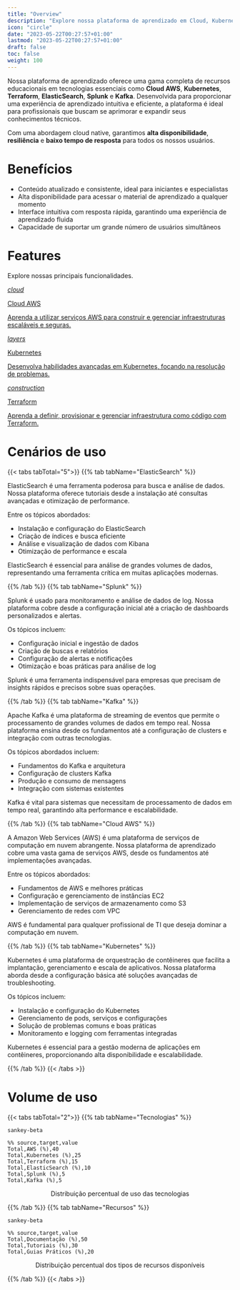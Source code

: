 ```yaml
---
title: "Overview"
description: "Explore nossa plataforma de aprendizado em Cloud, Kubernetes, Terraform, ElasticSearch, Splunk e Kafka"
icon: "circle"
date: "2023-05-22T00:27:57+01:00"
lastmod: "2023-05-22T00:27:57+01:00"
draft: false
toc: false
weight: 100
---
```


Nossa plataforma de aprendizado oferece uma gama completa de recursos educacionais em tecnologias essenciais como **Cloud AWS**, **Kubernetes**, **Terraform**, **ElasticSearch**, **Splunk** e **Kafka**. Desenvolvida para proporcionar uma experiência de aprendizado intuitiva e eficiente, a plataforma é ideal para profissionais que buscam se aprimorar e expandir seus conhecimentos técnicos.

Com uma abordagem cloud native, garantimos **alta disponibilidade**, **resiliência** e **baixo tempo de resposta** para todos os nossos usuários.

# Benefícios

- Conteúdo atualizado e consistente, ideal para iniciantes e especialistas
- Alta disponibilidade para acessar o material de aprendizado a qualquer momento
- Interface intuitiva com resposta rápida, garantindo uma experiência de aprendizado fluida
- Capacidade de suportar um grande número de usuários simultâneos

# Features

Explore nossas principais funcionalidades.

<div class="row flex-xl-wrap pb-4">

<div id="list-item" class="col-md-4 col-12 py-2">
  <a class="text-decoration-none text-reset" href="../features/cloud-aws/">
  <div class="card h-100 features feature-full-bg rounded p-4 position-relative overflow-hidden border-1">
      <span class="h1 icon-color">
        <i class="material-icons align-middle">cloud</i>
      </span>
      <div class="card-body p-0 content">
        <p class="fs-5 fw-semibold card-title mb-1">Cloud AWS</p>
        <p class="para card-text mb-0">Aprenda a utilizar serviços AWS para construir e gerenciar infraestruturas escaláveis e seguras.</p>
      </div>
    </div>
  </a>
</div>

<div id="list-item" class="col-md-4 col-12 py-2">
  <a class="text-decoration-none text-reset" href="../features/kubernetes/">
    <div class="card h-100 features feature-full-bg rounded p-4 position-relative overflow-hidden border-1">
      <span class="h1 icon-color">
        <i class="material-icons align-middle">layers</i>
      </span>
      <div class="card-body p-0 content">
        <p class="fs-5 fw-semibold card-title mb-1">Kubernetes</p>
        <p class="para card-text mb-0">Desenvolva habilidades avançadas em Kubernetes, focando na resolução de problemas.</p>
      </div>
    </div>
  </a>
</div>

<div id="list-item" class="col-md-4 col-12 py-2">
  <a class="text-decoration-none text-reset" href="../features/terraform/">
    <div class="card h-100 features feature-full-bg rounded p-4 position-relative overflow-hidden border-1">
      <span class="h1 icon-color">
        <i class="material-icons align-middle">construction</i>
      </span>
      <div class="card-body p-0 content">
        <p class="fs-5 fw-semibold card-title mb-1">Terraform</p>
        <p class="para card-text mb-0">Aprenda a definir, provisionar e gerenciar infraestrutura como código com Terraform.</p>
      </div>
    </div>
  </a>
</div>
</div>

# Cenários de uso
{{< tabs tabTotal="5">}}
{{% tab tabName="ElasticSearch" %}}

ElasticSearch é uma ferramenta poderosa para busca e análise de dados. Nossa plataforma oferece tutoriais desde a instalação até consultas avançadas e otimização de performance.

Entre os tópicos abordados:
- Instalação e configuração do ElasticSearch
- Criação de índices e busca eficiente
- Análise e visualização de dados com Kibana
- Otimização de performance e escala

ElasticSearch é essencial para análise de grandes volumes de dados, representando uma ferramenta crítica em muitas aplicações modernas.

{{% /tab %}}
{{% tab tabName="Splunk" %}}

Splunk é usado para monitoramento e análise de dados de log. Nossa plataforma cobre desde a configuração inicial até a criação de dashboards personalizados e alertas.

Os tópicos incluem:
- Configuração inicial e ingestão de dados
- Criação de buscas e relatórios
- Configuração de alertas e notificações
- Otimização e boas práticas para análise de log

Splunk é uma ferramenta indispensável para empresas que precisam de insights rápidos e precisos sobre suas operações.

{{% /tab %}}
{{% tab tabName="Kafka" %}}

Apache Kafka é uma plataforma de streaming de eventos que permite o processamento de grandes volumes de dados em tempo real. Nossa plataforma ensina desde os fundamentos até a configuração de clusters e integração com outras tecnologias.

Os tópicos abordados incluem:
- Fundamentos do Kafka e arquitetura
- Configuração de clusters Kafka
- Produção e consumo de mensagens
- Integração com sistemas existentes

Kafka é vital para sistemas que necessitam de processamento de dados em tempo real, garantindo alta performance e escalabilidade.

{{% /tab %}}
{{% tab tabName="Cloud AWS" %}}

A Amazon Web Services (AWS) é uma plataforma de serviços de computação em nuvem abrangente. Nossa plataforma de aprendizado cobre uma vasta gama de serviços AWS, desde os fundamentos até implementações avançadas.

Entre os tópicos abordados:
- Fundamentos de AWS e melhores práticas
- Configuração e gerenciamento de instâncias EC2
- Implementação de serviços de armazenamento como S3
- Gerenciamento de redes com VPC

AWS é fundamental para qualquer profissional de TI que deseja dominar a computação em nuvem.

{{% /tab %}}
{{% tab tabName="Kubernetes" %}}

Kubernetes é uma plataforma de orquestração de contêineres que facilita a implantação, gerenciamento e escala de aplicativos. Nossa plataforma aborda desde a configuração básica até soluções avançadas de troubleshooting.

Os tópicos incluem:
- Instalação e configuração do Kubernetes
- Gerenciamento de pods, serviços e configurações
- Solução de problemas comuns e boas práticas
- Monitoramento e logging com ferramentas integradas

Kubernetes é essencial para a gestão moderna de aplicações em contêineres, proporcionando alta disponibilidade e escalabilidade.

{{% /tab %}}
{{< /tabs >}}

# Volume de uso

{{< tabs tabTotal="2">}}
{{% tab tabName="Tecnologias" %}}

```mermaid
sankey-beta

%% source,target,value
Total,AWS (%),40
Total,Kubernetes (%),25
Total,Terraform (%),15
Total,ElasticSearch (%),10
Total,Splunk (%),5
Total,Kafka (%),5
```
<p style="text-align: center;">Distribuição percentual de uso das tecnologias</p>

{{% /tab %}}
{{% tab tabName="Recursos" %}}

```mermaid
sankey-beta

%% source,target,value
Total,Documentação (%),50
Total,Tutoriais (%),30
Total,Guias Práticos (%),20
```
<p style="text-align: center;">Distribuição percentual dos tipos de recursos disponíveis</p>

{{% /tab %}}
{{< /tabs >}}